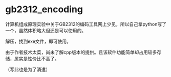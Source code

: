 # gb2312_encoding
计算机组成原理实验中关于GB2312的编码工具网上少见，所以自己拿python写了一个，虽然体积略大但还是可以使用的。

解压，找到exe文件，即可使用。

由于作者技术太菜，尚未了解cpp版本的提供。且该软件功能简单却占用较多存储，属实是性价比不高了。

（写此也是为了消遣）
